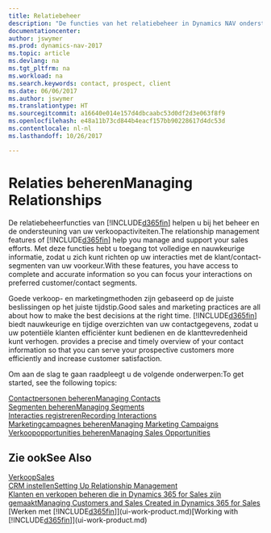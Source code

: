 ```yaml
---
title: Relatiebeheer
description: "De functies van het relatiebeheer in Dynamics NAV ondersteunen uw verkoopinspanningen en u kunt gegevens over contacten en prospects openen zodat u klanten efficiënter kunt bedienen."
documentationcenter: 
author: jswymer
ms.prod: dynamics-nav-2017
ms.topic: article
ms.devlang: na
ms.tgt_pltfrm: na
ms.workload: na
ms.search.keywords: contact, prospect, client
ms.date: 06/06/2017
ms.author: jswymer
ms.translationtype: HT
ms.sourcegitcommit: a16640e014e157d4dbcaabc53d0df2d3e063f8f9
ms.openlocfilehash: e48a11b73cd844b4eacf157bb90228617d4dc53d
ms.contentlocale: nl-nl
ms.lasthandoff: 10/26/2017

---
```

# <a name="managing-relationships"></a><span data-ttu-id="3eb87-103">Relaties beheren</span><span class="sxs-lookup"><span data-stu-id="3eb87-103">Managing Relationships</span></span>
<span data-ttu-id="3eb87-104">De relatiebeheerfuncties van [!INCLUDE[d365fin](includes/d365fin_md.md)] helpen u bij het beheer en de ondersteuning van uw verkoopactiviteiten.</span><span class="sxs-lookup"><span data-stu-id="3eb87-104">The relationship management features of [!INCLUDE[d365fin](includes/d365fin_md.md)] help you manage and support your sales efforts.</span></span> <span data-ttu-id="3eb87-105">Met deze functies hebt u toegang tot volledige en nauwkeurige informatie, zodat u zich kunt richten op uw interacties met de klant/contact-segmenten van uw voorkeur.</span><span class="sxs-lookup"><span data-stu-id="3eb87-105">With these features, you have access to complete and accurate information so you can focus your interactions on preferred customer/contact segments.</span></span>

<span data-ttu-id="3eb87-106">Goede verkoop- en marketingmethoden zijn gebaseerd op de juiste beslissingen op het juiste tijdstip.</span><span class="sxs-lookup"><span data-stu-id="3eb87-106">Good sales and marketing practices are all about how to make the best decisions at the right time.</span></span> [!INCLUDE[d365fin](includes/d365fin_md.md)]<span data-ttu-id="3eb87-107"> biedt nauwkeurige en tijdige overzichten van uw contactgegevens, zodat u uw potentiële klanten efficiënter kunt bedienen en de klanttevredenheid kunt verhogen.</span><span class="sxs-lookup"><span data-stu-id="3eb87-107"> provides a precise and timely overview of your contact information so that you can serve your prospective customers more efficiently and increase customer satisfaction.</span></span>

<span data-ttu-id="3eb87-108">Om aan de slag te gaan raadpleegt u de volgende onderwerpen:</span><span class="sxs-lookup"><span data-stu-id="3eb87-108">To get started, see the following topics:</span></span>

[<span data-ttu-id="3eb87-109">Contactpersonen beheren</span><span class="sxs-lookup"><span data-stu-id="3eb87-109">Managing Contacts</span></span>](marketing-contacts.md)  
[<span data-ttu-id="3eb87-110">Segmenten beheren</span><span class="sxs-lookup"><span data-stu-id="3eb87-110">Managing Segments</span></span>](marketing-segments.md)  
[<span data-ttu-id="3eb87-111">Interacties registreren</span><span class="sxs-lookup"><span data-stu-id="3eb87-111">Recording Interactions</span></span>](marketing-interactions.md)  
[<span data-ttu-id="3eb87-112">Marketingcampagnes beheren</span><span class="sxs-lookup"><span data-stu-id="3eb87-112">Managing Marketing Campaigns</span></span>](marketing-campaigns.md)  
[<span data-ttu-id="3eb87-113">Verkoopopportunities beheren</span><span class="sxs-lookup"><span data-stu-id="3eb87-113">Managing Sales Opportunities</span></span>](marketing-manage-sales-opportunities.md)

## <a name="see-also"></a><span data-ttu-id="3eb87-114">Zie ook</span><span class="sxs-lookup"><span data-stu-id="3eb87-114">See Also</span></span>
[<span data-ttu-id="3eb87-115">Verkoop</span><span class="sxs-lookup"><span data-stu-id="3eb87-115">Sales</span></span>](sales-manage-sales.md)  
[<span data-ttu-id="3eb87-116">CRM instellen</span><span class="sxs-lookup"><span data-stu-id="3eb87-116">Setting Up Relationship Management</span></span>](marketing-setup-marketing.md)  
[<span data-ttu-id="3eb87-117">Klanten en verkopen beheren die in Dynamics 365 for Sales zijn gemaakt</span><span class="sxs-lookup"><span data-stu-id="3eb87-117">Managing Customers and Sales Created in Dynamics 365 for Sales</span></span>](marketing-integrate-dynamicscrm.md)  
<span data-ttu-id="3eb87-118">[Werken met [!INCLUDE[d365fin](includes/d365fin_md.md)]](ui-work-product.md)</span><span class="sxs-lookup"><span data-stu-id="3eb87-118">[Working with [!INCLUDE[d365fin](includes/d365fin_md.md)]](ui-work-product.md)</span></span>  

